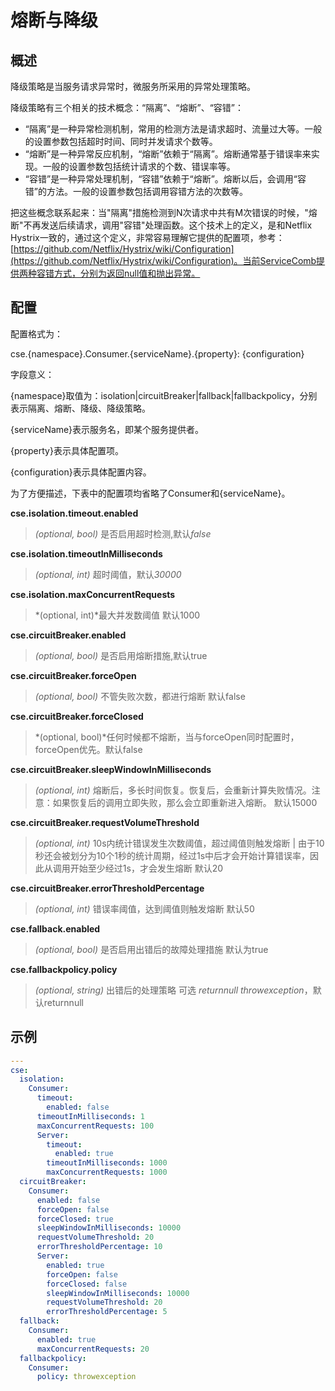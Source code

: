 # 熔断与降级
## **概述**

降级策略是当服务请求异常时，微服务所采用的异常处理策略。

降级策略有三个相关的技术概念：“隔离”、“熔断”、“容错”：

* “隔离”是一种异常检测机制，常用的检测方法是请求超时、流量过大等。一般的设置参数包括超时时间、同时并发请求个数等。
* “熔断”是一种异常反应机制，“熔断”依赖于“隔离”。熔断通常基于错误率来实现。一般的设置参数包括统计请求的个数、错误率等。
* “容错”是一种异常处理机制，“容错”依赖于“熔断”。熔断以后，会调用“容错”的方法。一般的设置参数包括调用容错方法的次数等。

把这些概念联系起来：当"隔离"措施检测到N次请求中共有M次错误的时候，"熔断"不再发送后续请求，调用"容错"处理函数。这个技术上的定义，是和Netflix Hystrix一致的，通过这个定义，非常容易理解它提供的配置项，参考：[https://github.com/Netflix/Hystrix/wiki/Configuration](https://github.com/Netflix/Hystrix/wiki/Configuration)。当前ServiceComb提供两种容错方式，分别为返回null值和抛出异常。

## **配置**

配置格式为：

cse.{namespace}.Consumer.{serviceName}.{property}: {configuration}

字段意义：

{namespace}取值为：isolation\|circuitBreaker\|fallback\|fallbackpolicy，分别表示隔离、熔断、降级、降级策略。

{serviceName}表示服务名，即某个服务提供者。

{property}表示具体配置项。

{configuration}表示具体配置内容。

为了方便描述，下表中的配置项均省略了Consumer和{serviceName}。

**cse.isolation.timeout.enabled**
> *(optional, bool)*  是否启用超时检测,默认*false*

**cse.isolation.timeoutInMilliseconds**
> *(optional, int)* 超时阈值，默认*30000*

**cse.isolation.maxConcurrentRequests**
> *(optional, int)*最大并发数阈值 默认1000

**cse.circuitBreaker.enabled**
> *(optional, bool)* 是否启用熔断措施,默认true

**cse.circuitBreaker.forceOpen**
> *(optional, bool)* 不管失败次数，都进行熔断 默认false

**cse.circuitBreaker.forceClosed**
> *(optional, bool)*任何时候都不熔断，当与forceOpen同时配置时，forceOpen优先。默认false

**cse.circuitBreaker.sleepWindowInMilliseconds**
> *(optional, int)* 熔断后，多长时间恢复。恢复后，会重新计算失败情况。注意：如果恢复后的调用立即失败，那么会立即重新进入熔断。
>默认15000

**cse.circuitBreaker.requestVolumeThreshold**
> *(optional, int)* 10s内统计错误发生次数阈值，超过阈值则触发熔断 | 由于10秒还会被划分为10个1秒的统计周期，经过1s中后才会开始计算错误率，因此从调用开始至少经过1s，才会发生熔断
> 默认20

**cse.circuitBreaker.errorThresholdPercentage**
> *(optional, int)* 错误率阈值，达到阈值则触发熔断 默认50

**cse.fallback.enabled**
> *(optional, bool)* 是否启用出错后的故障处理措施 默认为true

**cse.fallbackpolicy.policy**
> *(optional, string)* 出错后的处理策略 可选 *returnnull* *throwexception*，默认returnnull


## **示例**

```yaml
---
cse:
  isolation:
    Consumer:
      timeout:
        enabled: false
      timeoutInMilliseconds: 1
      maxConcurrentRequests: 100
      Server:
        timeout:
          enabled: true
        timeoutInMilliseconds: 1000
        maxConcurrentRequests: 1000
  circuitBreaker:
    Consumer:
      enabled: false
      forceOpen: false
      forceClosed: true
      sleepWindowInMilliseconds: 10000
      requestVolumeThreshold: 20
      errorThresholdPercentage: 10
      Server:
        enabled: true
        forceOpen: false
        forceClosed: false
        sleepWindowInMilliseconds: 10000
        requestVolumeThreshold: 20
        errorThresholdPercentage: 5
  fallback:
    Consumer:
      enabled: true
      maxConcurrentRequests: 20
  fallbackpolicy:
    Consumer:
      policy: throwexception
```



